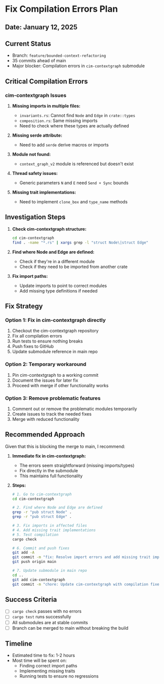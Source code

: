 # Fix Compilation Errors Plan

## Date: January 12, 2025

## Current Status
- Branch: `feature/bounded-context-refactoring`
- 35 commits ahead of main
- Major blocker: Compilation errors in `cim-contextgraph` submodule

## Critical Compilation Errors

### cim-contextgraph Issues

1. **Missing imports in multiple files:**
   - `invariants.rs`: Cannot find `Node` and `Edge` in `crate::types`
   - `composition.rs`: Same missing imports
   - Need to check where these types are actually defined

2. **Missing serde attribute:**
   - Need to add `serde` derive macros or imports

3. **Module not found:**
   - `context_graph_v2` module is referenced but doesn't exist

4. **Thread safety issues:**
   - Generic parameters `N` and `E` need `Send + Sync` bounds

5. **Missing trait implementations:**
   - Need to implement `clone_box` and `type_name` methods

## Investigation Steps

1. **Check cim-contextgraph structure:**
   ```bash
   cd cim-contextgraph
   find . -name "*.rs" | xargs grep -l "struct Node\|struct Edge"
   ```

2. **Find where Node and Edge are defined:**
   - Check if they're in a different module
   - Check if they need to be imported from another crate

3. **Fix import paths:**
   - Update imports to point to correct modules
   - Add missing type definitions if needed

## Fix Strategy

### Option 1: Fix in cim-contextgraph directly
1. Checkout the cim-contextgraph repository
2. Fix all compilation errors
3. Run tests to ensure nothing breaks
4. Push fixes to GitHub
5. Update submodule reference in main repo

### Option 2: Temporary workaround
1. Pin cim-contextgraph to a working commit
2. Document the issues for later fix
3. Proceed with merge if other functionality works

### Option 3: Remove problematic features
1. Comment out or remove the problematic modules temporarily
2. Create issues to track the needed fixes
3. Merge with reduced functionality

## Recommended Approach

Given that this is blocking the merge to main, I recommend:

1. **Immediate fix in cim-contextgraph:**
   - The errors seem straightforward (missing imports/types)
   - Fix directly in the submodule
   - This maintains full functionality

2. **Steps:**
   ```bash
   # 1. Go to cim-contextgraph
   cd cim-contextgraph

   # 2. Find where Node and Edge are defined
   grep -r "pub struct Node" .
   grep -r "pub struct Edge" .

   # 3. Fix imports in affected files
   # 4. Add missing trait implementations
   # 5. Test compilation
   cargo check

   # 6. Commit and push fixes
   git add -A
   git commit -m "fix: Resolve import errors and add missing trait implementations"
   git push origin main

   # 7. Update submodule in main repo
   cd ..
   git add cim-contextgraph
   git commit -m "chore: Update cim-contextgraph with compilation fixes"
   ```

## Success Criteria

- [ ] `cargo check` passes with no errors
- [ ] `cargo test` runs successfully
- [ ] All submodules are at stable commits
- [ ] Branch can be merged to main without breaking the build

## Timeline

- Estimated time to fix: 1-2 hours
- Most time will be spent on:
  - Finding correct import paths
  - Implementing missing traits
  - Running tests to ensure no regressions
